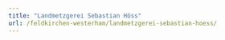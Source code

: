 ```yaml
---
title: "Landmetzgerei Sebastian Höss"
url: /feldkirchen-westerham/landmetzgerei-sebastian-hoess/
---
```

